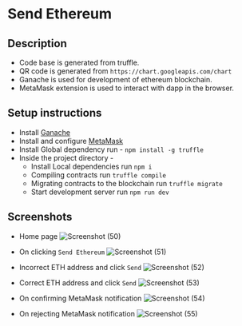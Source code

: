 # Send Ethereum

## Description
- Code base is generated from truffle.
- QR code is generated from `https://chart.googleapis.com/chart`
- Ganache is used for development of ethereum blockchain.
- MetaMask extension is used to interact with dapp in the browser.

## Setup instructions
- Install [Ganache](https://github.com/trufflesuite/ganache/releases)
- Install and configure [MetaMask](https://www.trufflesuite.com/tutorial#installing-and-configuring-metamask)
- Install Global dependency run - `npm install -g truffle`
- Inside the project directory - 
  - Install Local dependencies run `npm i`
  - Compiling contracts run `truffle compile`
  - Migrating contracts to the blockchain run `truffle migrate`
  - Start development server run `npm run dev`

## Screenshots
- Home page
![Screenshot (50)](https://user-images.githubusercontent.com/40430894/117573551-2c809600-b0f6-11eb-94d1-40aef26bade2.png)

- On clicking `Send Ethereum`
![Screenshot (51)](https://user-images.githubusercontent.com/40430894/117573593-6e114100-b0f6-11eb-9334-f45883bea530.png)

- Incorrect ETH address and click `Send`
![Screenshot (52)](https://user-images.githubusercontent.com/40430894/117573617-8f722d00-b0f6-11eb-8110-a409729c8181.png)

- Correct ETH address and click `Send`
![Screenshot (53)](https://user-images.githubusercontent.com/40430894/117573650-c47e7f80-b0f6-11eb-8f2d-354c012f55b2.png)

- On confirming MetaMask notification
![Screenshot (54)](https://user-images.githubusercontent.com/40430894/117573670-e6780200-b0f6-11eb-9b84-de0836835bd2.png)

- On rejecting MetaMask notification
![Screenshot (55)](https://user-images.githubusercontent.com/40430894/117573695-04ddfd80-b0f7-11eb-9d16-db90985fad4d.png)

